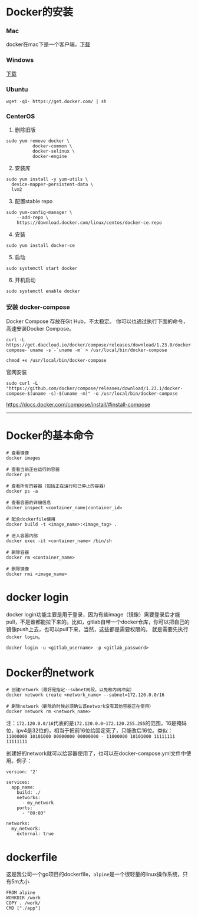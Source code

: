 # Docker的安装

### Mac

docker在mac下是一个客户端，[下载](https://download.docker.com/mac/stable/Docker.dmg)

### Windows
[下载](https://docs.docker.com/docker-for-windows/install/)

### Ubuntu
```
wget -qO- https://get.docker.com/ | sh
```

### CenterOS
1. 删除旧版
```
sudo yum remove docker \
          docker-common \
          docker-selinux \
          docker-engine
```

2.  安装库
```
sudo yum install -y yum-utils \
  device-mapper-persistent-data \
  lvm2
```

3. 配置stable repo
```
sudo yum-config-manager \
    --add-repo \
    https://download.docker.com/linux/centos/docker-ce.repo
```
4. 安装
```
sudo yum install docker-ce
```
5. 启动
```
sudo systemctl start docker
```

6. 开机启动

```
sudo systemctl enable docker
```


### 安装 docker-compose

Docker Compose 存放在Git Hub，不太稳定。 
你可以也通过执行下面的命令，高速安装Docker Compose。
```
curl -L https://get.daocloud.io/docker/compose/releases/download/1.23.0/docker-compose-`uname -s`-`uname -m` > /usr/local/bin/docker-compose
```
```
chmod +x /usr/local/bin/docker-compose
```

官网安装
```
sudo curl -L "https://github.com/docker/compose/releases/download/1.23.1/docker-compose-$(uname -s)-$(uname -m)" -o /usr/local/bin/docker-compose
```
https://docs.docker.com/compose/install/#install-compose

---

# Docker的基本命令

```
# 查看镜像
docker images

# 查看当前正在运行的容器
docker ps

# 查看所有的容器（包括正在运行和已停止的容器）
docker ps -a

# 查看容器的详细信息
docker inspect <container_name|container_id>

# 配合dockerfile使用
docker build -t <image_name>:<image_tag> .

# 进入容器内部
docker exec -it <container_name> /bin/sh

# 删除容器
docker rm <container_name>

# 删除镜像
docker rmi <image_name>
```

# docker login

docker login功能主要是用于登录，因为有些image（镜像）需要登录后才能pull，不是谁都能拉下来的。比如，gitlab自带一个docker仓库，你可以把自己的镜像push上去，也可以pull下来，当然，这些都是需要权限的。
就是需要先执行`docker login`。
```
docker login -u <gitlab_username> -p <gitlab_password>
```

# Docker的network

```
# 创建network（最好是指定--subnet网段，以免和内网冲突）
docker network create <network_name> --subnet=172.120.0.0/16

# 删除network（删除的时候必须确认该network没有其他容器正在使用）
docker network rm <network_name>

```

注：`172.120.0.0/16`代表的是`172.120.0.0~172.120.255.255`的范围，16是掩码位，ipv4是32位的，相当于把前16位给固定死了，只能改后16位。类似：
`11000000 10101000 00000000 00000000 - 11000000 10101000 11111111 11111111`

创建好的network就可以给容器使用了，也可以在docker-compose.yml文件中使用。例子：

```
version: '2'

services:
  app_name:
    build: ./
    networks:
      - my_network
    ports:
      - "80:80"

networks:
  my_network:
    external: true
```

# dockerfile

这是我公司一个go项目的dockerfile，`alpine`是一个很轻量的linux操作系统，只有5m大小

```
FROM alpine
WORKDIR /work
COPY . /work/
CMD ["./app"]
```